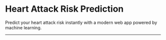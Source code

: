 # Heart Attack Risk Prediction

Predict your heart attack risk instantly with a modern web app powered by machine learning.

---

